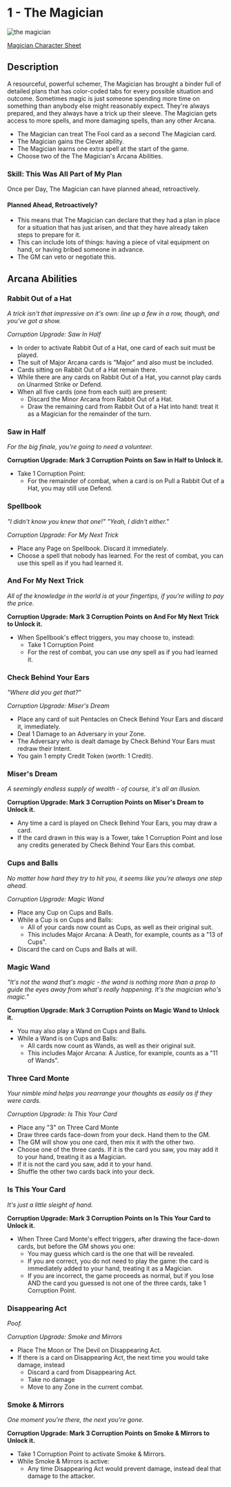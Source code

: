 # 1 - The Magician

![the magician](/images/magician.png)

[Magician Character Sheet](/generated/printables/magician.html)

## Description

A resourceful, powerful schemer, The Magician has brought a binder full of detailed plans
that has color-coded tabs for every possible situation and outcome. Sometimes magic is just
someone spending more time on something than anybody else might reasonably expect. They're always prepared,
and they always have a trick up their sleeve. The Magician gets access to more spells, and more damaging spells,
than any other Arcana.

* The Magician can treat The Fool card as a second The Magician card.
* The Magician gains the Clever ability.
* The Magician learns one extra spell at the start of the game.
* Choose two of the The Magician's Arcana Abilities.

### Skill: This Was All Part of My Plan
Once per Day, The Magician can have planned ahead, retroactively.

#### Planned Ahead, Retroactively?
* This means that The Magician can declare that they had a plan in place for a situation that has just arisen, and that they have already taken steps to prepare for it.
* This can include lots of things: having a piece of vital equipment on hand, or having bribed someone in advance.
* The GM can veto or negotiate this.

## Arcana Abilities

### Rabbit Out of a Hat
_A trick isn't that impressive on it's own: line up a few in a row, though, and you've got a show._

_Corruption Upgrade: Saw In Half_

* In order to activate Rabbit Out of a Hat, one card of each suit must be played.
* The suit of Major Arcana cards is "Major" and also must be included.
* Cards sitting on Rabbit Out of a Hat remain there.
* While there are any cards on Rabbit Out of a Hat, you cannot play cards on Unarmed Strike or Defend.
* When all five cards (one from each suit) are present:
    * Discard the Minor Arcana from Rabbit Out of a Hat.
    * Draw the remaining card from Rabbit Out of a Hat into hand: treat it as a Magician for the remainder of the turn.

### Saw in Half
_For the big finale, you're going to need a volunteer._

**Corruption Upgrade: Mark 3 Corruption Points on Saw in Half to Unlock it.**

* Take 1 Corruption Point:
   * For the remainder of combat, when a card is on Pull a Rabbit Out of a Hat, you may still use Defend.

### Spellbook
_"I didn't know you knew that one!"  "Yeah, I didn't either."_

_Corruption Upgrade: For My Next Trick_

* Place any Page on Spellbook. Discard it immediately.
* Choose a spell that nobody has learned. For the rest of combat, you can use this spell as if you had learned it.

### And For My Next Trick
_All of the knowledge in the world is at your fingertips, if you're willing to pay the price._

**Corruption Upgrade: Mark 3 Corruption Points on And For My Next Trick to Unlock it.**

* When Spellbook's effect triggers, you may choose to, instead:
   * Take 1 Corruption Point
   * For the rest of combat, you can use _any_ spell as if you had learned it.

### Check Behind Your Ears
_"Where did you get that?"_

_Corruption Upgrade: Miser's Dream_

* Place any card of suit Pentacles on Check Behind Your Ears and discard it, immediately.
* Deal 1 Damage to an Adversary in your Zone.
* The Adversary who is dealt damage by Check Behind Your Ears must redraw their Intent.
* You gain 1 empty Credit Token (worth: 1 Credit).

### Miser's Dream
_A seemingly endless supply of wealth - of course, it's all an illusion._

**Corruption Upgrade: Mark 3 Corruption Points on Miser's Dream to Unlock it.**

* Any time a card is played on Check Behind Your Ears, you may draw a card.
* If the card drawn in this way is a Tower, take 1 Corruption Point and
    lose any credits generated by Check Behind Your Ears this combat.

### Cups and Balls
_No matter how hard they try to hit you, it seems like you're always one step ahead._

_Corruption Upgrade: Magic Wand_

* Place any Cup on Cups and Balls.
* While a Cup is on Cups and Balls:
   * All of your cards now count as Cups, as well as their original suit.
   * This includes Major Arcana: A Death, for example, counts as a "13 of Cups".
* Discard the card on Cups and Balls at will.

### Magic Wand
_"It's not the wand that's magic - the wand is nothing more than a prop to guide the eyes away from what's really happening.
    It's the magician who's magic."_

**Corruption Upgrade: Mark 3 Corruption Points on Magic Wand to Unlock it.**

* You may also play a Wand on Cups and Balls.
* While a Wand is on Cups and Balls:
    * All cards now count as Wands, as well as their original suit.
    * This includes Major Arcana: A Justice, for example, counts as a "11 of Wands".

### Three Card Monte
_Your nimble mind helps you rearrange your thoughts as easily as if they were cards._

_Corruption Upgrade: Is This Your Card_

* Place any "3" on Three Card Monte
* Draw three cards face-down from your deck. Hand them to the GM.
* The GM will show you one card, then mix it with the other two.
* Choose one of the three cards. If it is the card you saw, you may add it to your hand, treating it as a Magician.
* If it is not the card you saw, add it to your hand.
* Shuffle the other two cards back into your deck.

### Is This Your Card
_It's just a little sleight of hand._

**Corruption Upgrade: Mark 3 Corruption Points on Is This Your Card to Unlock it.**

* When Three Card Monte's effect triggers, after drawing the face-down cards, but before the GM shows you one:
   * You may guess which card is the one that will be revealed.
   * If you are correct, you do not need to play the game: the card is immediately added to your hand, treating it as a Magician.
   * If you are incorrect, the game proceeds as normal, but if you lose AND the card you guessed is not one of the three cards, take 1 Corruption Point.

### Disappearing Act
_Poof._

_Corruption Upgrade: Smoke and Mirrors_

* Place The Moon or The Devil on Disappearing Act.
* If there is a card on Disappearing Act, the next time you would take damage, instead
   * Discard a card from Disappearing Act.
   * Take no damage
   * Move to any Zone in the current combat.

### Smoke & Mirrors
_One moment you're there, the next you're gone._

**Corruption Upgrade: Mark 3 Corruption Points on Smoke & Mirrors to Unlock it.**

* Take 1 Corruption Point to activate Smoke & Mirrors.
* While Smoke & Mirrors is active:
   * Any time Disappearing Act would prevent damage, instead deal that damage to the attacker.

